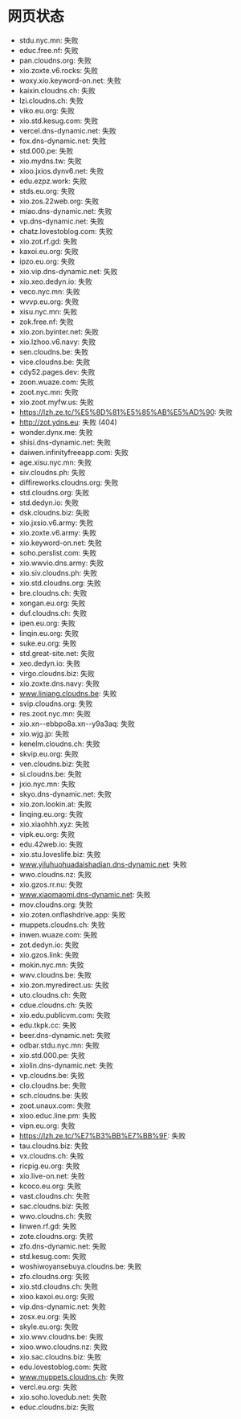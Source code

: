 # 网页状态
- stdu.nyc.mn: 失败
- educ.free.nf: 失败
- pan.cloudns.org: 失败
- xio.zoxte.v6.rocks: 失败
- woxy.xio.keyword-on.net: 失败
- kaixin.cloudns.ch: 失败
- lzi.cloudns.ch: 失败
- viko.eu.org: 失败
- xio.std.kesug.com: 失败
- vercel.dns-dynamic.net: 失败
- fox.dns-dynamic.net: 失败
- std.000.pe: 失败
- xio.mydns.tw: 失败
- xioo.jxios.dynv6.net: 失败
- edu.ezpz.work: 失败
- stds.eu.org: 失败
- xio.zos.22web.org: 失败
- miao.dns-dynamic.net: 失败
- vp.dns-dynamic.net: 失败
- chatz.lovestoblog.com: 失败
- xio.zot.rf.gd: 失败
- kaxoi.eu.org: 失败
- ipzo.eu.org: 失败
- xio.vip.dns-dynamic.net: 失败
- xio.xeo.dedyn.io: 失败
- veco.nyc.mn: 失败
- wvvp.eu.org: 失败
- xisu.nyc.mn: 失败
- zok.free.nf: 失败
- xio.zon.byinter.net: 失败
- xio.lzhoo.v6.navy: 失败
- sen.cloudns.be: 失败
- vice.cloudns.be: 失败
- cdy52.pages.dev: 失败
- zoon.wuaze.com: 失败
- zoot.nyc.mn: 失败
- xio.zoot.myfw.us: 失败
- https://lzh.ze.tc/%E5%8D%81%E5%85%AB%E5%AD%90: 失败
- http://zot.ydns.eu: 失败 (404)
- wonder.dynx.me: 失败
- shisi.dns-dynamic.net: 失败
- daiwen.infinityfreeapp.com: 失败
- age.xisu.nyc.mn: 失败
- siv.cloudns.ph: 失败
- diffireworks.cloudns.org: 失败
- std.cloudns.org: 失败
- std.dedyn.io: 失败
- dsk.cloudns.biz: 失败
- xio.jxsio.v6.army: 失败
- xio.zoxte.v6.army: 失败
- xio.keyword-on.net: 失败
- soho.perslist.com: 失败
- xio.wwvio.dns.army: 失败
- xio.siv.cloudns.ph: 失败
- xio.std.cloudns.org: 失败
- bre.cloudns.ch: 失败
- xongan.eu.org: 失败
- duf.cloudns.ch: 失败
- ipen.eu.org: 失败
- linqin.eu.org: 失败
- suke.eu.org: 失败
- std.great-site.net: 失败
- xeo.dedyn.io: 失败
- virgo.cloudns.biz: 失败
- xio.zoxte.dns.navy: 失败
- www.liniang.cloudns.be: 失败
- svip.cloudns.org: 失败
- res.zoot.nyc.mn: 失败
- xio.xn--ebbpo8a.xn--y9a3aq: 失败
- xio.wjg.jp: 失败
- kenelm.cloudns.ch: 失败
- skvip.eu.org: 失败
- ven.cloudns.biz: 失败
- si.cloudns.be: 失败
- jxio.nyc.mn: 失败
- skyo.dns-dynamic.net: 失败
- xio.zon.lookin.at: 失败
- linqing.eu.org: 失败
- xio.xiaohhh.xyz: 失败
- vipk.eu.org: 失败
- edu.42web.io: 失败
- xio.stu.loveslife.biz: 失败
- www.yiluhuohuadaishadian.dns-dynamic.net: 失败
- wwo.cloudns.nz: 失败
- xio.gzos.rr.nu: 失败
- www.xiaomaomi.dns-dynamic.net: 失败
- mov.cloudns.org: 失败
- xio.zoten.onflashdrive.app: 失败
- muppets.cloudns.ch: 失败
- inwen.wuaze.com: 失败
- zot.dedyn.io: 失败
- xio.gzos.link: 失败
- mokin.nyc.mn: 失败
- wwv.cloudns.be: 失败
- xio.zon.myredirect.us: 失败
- uto.cloudns.ch: 失败
- cdue.cloudns.ch: 失败
- xio.edu.publicvm.com: 失败
- edu.tkpk.cc: 失败
- beer.dns-dynamic.net: 失败
- odbar.stdu.nyc.mn: 失败
- xio.std.000.pe: 失败
- xiolin.dns-dynamic.net: 失败
- vp.cloudns.be: 失败
- clo.cloudns.be: 失败
- sch.cloudns.be: 失败
- zoot.unaux.com: 失败
- xioo.educ.line.pm: 失败
- vipn.eu.org: 失败
- https://lzh.ze.tc/%E7%B3%BB%E7%BB%9F: 失败
- tau.cloudns.biz: 失败
- vx.cloudns.ch: 失败
- ricpig.eu.org: 失败
- xio.live-on.net: 失败
- kcoco.eu.org: 失败
- vast.cloudns.ch: 失败
- sac.cloudns.biz: 失败
- wwo.cloudns.ch: 失败
- linwen.rf.gd: 失败
- zote.cloudns.org: 失败
- zfo.dns-dynamic.net: 失败
- std.kesug.com: 失败
- woshiwoyansebuya.cloudns.be: 失败
- zfo.cloudns.org: 失败
- xio.std.cloudns.ch: 失败
- xioo.kaxoi.eu.org: 失败
- vip.dns-dynamic.net: 失败
- zosx.eu.org: 失败
- skyle.eu.org: 失败
- xio.wwv.cloudns.be: 失败
- xioo.wwo.cloudns.nz: 失败
- xio.sac.cloudns.biz: 失败
- edu.lovestoblog.com: 失败
- www.muppets.cloudns.ch: 失败
- vercl.eu.org: 失败
- xio.soho.lovedub.net: 失败
- educ.cloudns.biz: 失败
